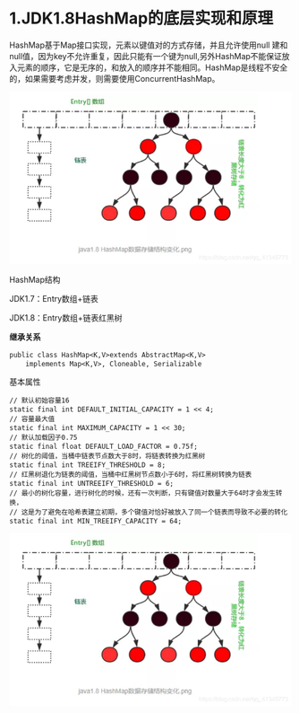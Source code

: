 # 1.JDK1.8HashMap的底层实现和原理

HashMap基于Map接口实现，元素以键值对的方式存储，并且允许使用null 建和null值，因为key不允许重复，因此只能有一个键为null,另外HashMap不能保证放入元素的顺序，它是无序的，和放入的顺序并不能相同。HashMap是线程不安全的，如果需要考虑并发，则需要使用ConcurrentHashMap。

![](/static/image/20190615101545943.png)

HashMap结构

JDK1.7：Entry数组+链表

JDK1.8：Entry数组+链表红黑树

**继承关系**

```
public class HashMap<K,V>extends AbstractMap<K,V>
    implements Map<K,V>, Cloneable, Serializable
```

基本属性

```
// 默认初始容量16
static final int DEFAULT_INITIAL_CAPACITY = 1 << 4; 
// 容量最大值
static final int MAXIMUM_CAPACITY = 1 << 30;
// 默认加载因子0.75
static final float DEFAULT_LOAD_FACTOR = 0.75f;
// 树化的阈值，当桶中链表节点数大于8时，将链表转换为红黑树
static final int TREEIFY_THRESHOLD = 8;
// 红黑树退化为链表的阈值，当桶中红黑树节点数小于6时，将红黑树转换为链表
static final int UNTREEIFY_THRESHOLD = 6;
// 最小的树化容量，进行树化的时候，还有一次判断，只有键值对数量大于64时才会发生转换，
// 这是为了避免在哈希表建立初期，多个键值对恰好被放入了同一个链表而导致不必要的转化
static final int MIN_TREEIFY_CAPACITY = 64;
```

![](/static/image/20190615101545943.png)


